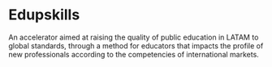 # Edupskills
An accelerator aimed at raising the quality of public education in LATAM to global standards, through a method for educators that impacts the profile of new professionals according to the competencies of international markets.
